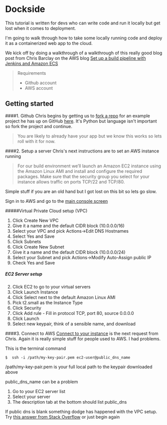 
# Dockside
This tutorial is written for devs who can write code and run it locally but get lost when it comes to deployment.

I'm going to walk through how to take some locally running code and deploy it as a containerized web app to the cloud.

We kick off by doing a walkthrough of a walkthrough of this really good blog post from Chris Barclay on the AWS blog
[Set up a build pipeline with Jenkins and Amazon ECS](https://blogs.aws.amazon.com/application-management/post/Tx32RHFZHXY6ME1/Set-up-a-build-pipeline-with-Jenkins-and-Amazon-ECS)

> Requirements
> - Github account
> - AWS account

## Getting started

####1. Github
Chris begins by getting us to [fork a repo](https://help.github.com/articles/fork-a-repo/) for an example project he has up on GitHub [here](https://github.com/awslabs/py-flask-signup-docker). It's Python but language isn't important so fork the project and continue.

> You are likely to already have your app but we know this works so lets roll with it for now.

####2. Setup a server
Chris's next instructions are to set an AWS instance running

> For our build environment we’ll launch an Amazon EC2 instance using the Amazon Linux AMI and install and configure the required packages. Make sure that the security group you select for your instance allows traffic on ports TCP/22 and TCP/80.

Simple stuff if you are an old hand but I got lost on this bit so lets go slow.

 Sign in to AWS and go to the [main console screen](https://eu-west-1.console.aws.amazon.com/console/home?region=eu-west-1#)

#####Virtual Private Cloud setup (VPC)

 1. Click Create New VPC
 2. Give it a name and the default CIDR block (10.0.0.0/16)
 3. Select your VPC and pick Actions->Edit DNS Hostnames
 4. Select Yes and Save
 5. Click Subnets
 6. Click Create New Subnet
 7. Give it a name and the default CIDR block (10.0.0.0/24)
 8. Select your Subnet and pick Actions->Modify Auto-Assign public IP
 9. Check Yes and Save

##### EC2 Server setup

 2. Click EC2 to go to your virtual servers
 3. Click Launch Instance
 4. Click Select next to the  default Amazon Linux AMI
 5. Pick t2.small as the Instance Type
 12. Click Security
 13. Click Add rule - Fill in protocol TCP, port 80, source 0.0.0.0
 6. Click Launch
 7. Select new keypair, think of a sensible name, and download

####3. Connect to AWS
[Connect to your instance](http://docs.aws.amazon.com/AWSEC2/latest/UserGuide/ec2-connect-to-instance-linux.html) is the next request from Chris. Again it is really simple stuff for people used to AWS. I had problems.

This is the terminal command


    $  ssh -i /path/my-key-pair.pem ec2-user@public_dns_name

/path/my-key-pair.pem is your full local path to the keypair downloaded above

public_dns_name can be a problem

1. Go to your EC2 server list
2. Select your server
3. The description tab at the bottom should list public_dns

If public dns is blank something dodge has happened with the VPC setup. Try [this answer from Stack Overflow](http://stackoverflow.com/questions/20941704/ec2-instance-has-no-public-dns) or just begin again

